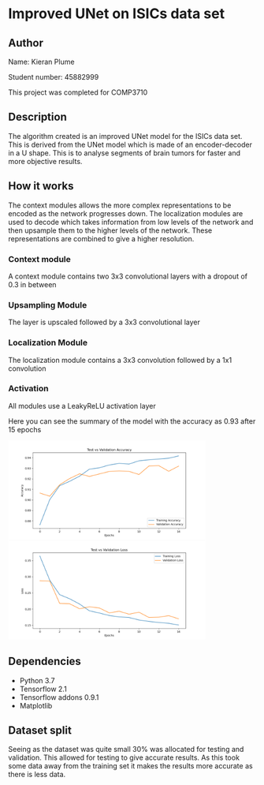 # Improved UNet on ISICs data set
## Author
Name: Kieran Plume

Student number: 45882999

This project was completed for COMP3710

## Description
The algorithm created is an improved UNet model for the ISICs data set. This is derived from the UNet model which is made of an encoder-decoder in a U shape. This is to analyse segments of brain tumors for faster and more objective results.

## How it works
The context modules allows the more complex representations to be encoded as the network progresses down.
The localization modules are used to decode which takes information from low levels of the network and then upsample them to the higher levels of the network. These representations are combined to give a higher resolution.
### Context module
A context module contains two 3x3 convolutional layers with a dropout of 0.3 in between
### Upsampling Module
The layer is upscaled followed by a 3x3 convolutional layer
### Localization Module
The localization module contains a 3x3 convolution followed by a 1x1 convolution
### Activation
All modules use a LeakyReLU activation layer

Here you can see the summary of the model with the accuracy as 0.93 after 15 epochs

<img src="./Images/accuracy.png" width="400"/>
<img src="./Images/loss.png" width="400"/>

## Dependencies
* Python 3.7
* Tensorflow 2.1
* Tensorflow addons 0.9.1
* Matplotlib

## Dataset split
Seeing as the dataset was quite small 30% was allocated for testing and validation. This allowed for testing to give accurate results. As this took some data away from the training set it makes the results more accurate as there is less data.